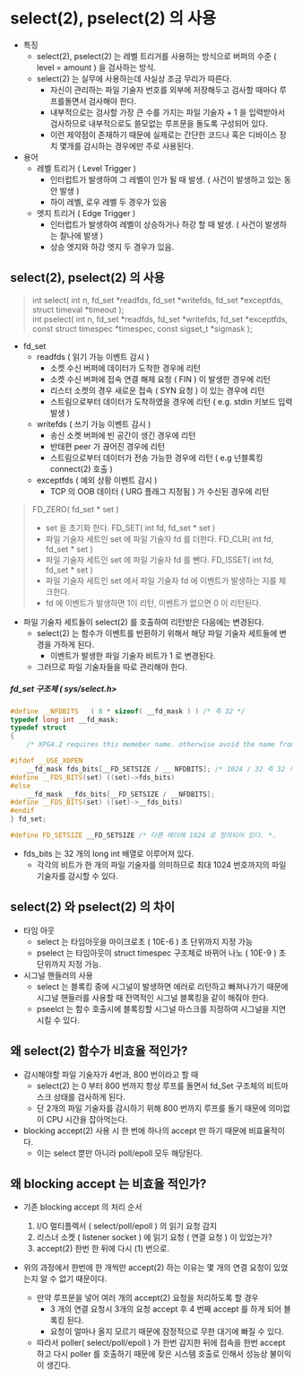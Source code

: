 # select(2), pselect(2) 의 사용
* 특징
	* select(2), pselect(2) 는 레벨 트리거를 사용하는 방식으로 버퍼의 수준 ( level = amount ) 을 검사하는 방식.
	* select(2) 는 실무에 사용하는데 사실상 조금 무리가 따른다.
		- 자신이 관리하는 파일 기술자 번호를 외부에 저장해두고 검사할 때마다 루프를돌면서 검사해야 한다.
		- 내부적으로는 검사할 가장 큰 수를 가지는 파일 기술자 + 1 을 입력받아서 검사하므로 내부적으로도 쓸모없는 루프문을 돌도록 구성되어 있다.
		- 이런 제약점이 존재하기 때문에 실제로는 간단한 코드나 혹은 디바이스 장치 몇개를 감시하는 경우에만 주로 사용된다.
* 용어
	- 레벨 트리거 ( Level Trigger )
		- 인터럽트가 발생하여 그 레벨이 인가 될 때 발생.  ( 사건이 발생하고 있는 동안 발생 )
		- 하이 레벨, 로우 레벨 두 경우가 있음
	- 엣지 트리거 ( Edge Trigger )
		- 인터럽트가 발생하여 레벨이 상승하거나 하강 할 때 발생. ( 사건이 발생하는 찰나에 발생  )
		- 상승 엣지와 하강 엣지 두 경우가 있음.

## select(2), pselect(2) 의 사용
> int select( int n, fd_set *readfds, fd_set *writefds, fd_set *exceptfds, struct timeval *timeout );    
> int pselect( int n, fd_set *readfds, fd_set *writefds, fd_set *exceptfds, const struct timespec *timespec, const sigset_t *sigmask );     

* fd_set    
	* readfds ( 읽기 가능 이벤트 감시 )   
		- 소켓 수신 버퍼에 데이터가 도착한 경우에 리턴      
		- 소켓 수신 버퍼에 접속 연결 해제 요청 ( FIN ) 이 발생한 경우에 리턴   
		- 리스터 소켓의 경우 새로운 접속 ( SYN 요청 ) 이 있는 경우에 리턴   
		- 스트림으로부터 데이터가 도착하였을 경우에 리턴 ( e.g. stdin 키보드 입력 발생 )    
	* writefds ( 쓰기 가능 이벤트 감시 )    
		- 송신 소켓 버퍼에 빈 공간이 생긴 경우에 리턴    
		- 반태편 peer 가 끊어진 경우에 리턴     
		- 스트림으로부터 데이터가 전송 가능한 경우에 리턴 ( e.g 넌블록킹 connect(2) 호출 )  
	* exceptfds ( 예외 상황 이벤트 감시 )     
		- TCP 의 OOB 데이터 ( URG 플래그 지정됨 ) 가 수신된 경우에 리턴    

> FD_ZERO( fd_set * set )  
> 	* set 을 초기화 한다.
> FD_SET( int fd, fd_set * set )  
> 	* 파일 기술자 세트인 set 에 파일 기술자 fd 를 더한다.
> FD_CLR( int fd, fd_set * set )  
> 	* 파일 기술자 세트인 set 에 파일 기술자 fd 를 뺀다.
> FD_ISSET( int fd, fd_set * set )	    
>	* 파일 기술자 세트인 set 에서 파일 기술자 fd 에 이벤트가 발생하는 지를 체크한다.   
>	* fd 에 이벤트가 발생하면 1이 리턴, 이벤트가 없으면 0 이 리턴된다.

* 파일 기술자 세트들이 select(2) 를 호출하여 리턴받은 다음에는 변경된다.
	- select(2) 는 함수가 이벤트를 반환하기 위해서 해당 파일 기술자 세트들에 변경을 가하게 된다.
		- 이벤트가 발생한 파일 기술자 비트가 1 로 변경된다.
	- 그러므로 파일 기술자들을 따로 관리해야 한다.


##### fd_set 구조체 ( sys/select.h>
```c++
#define __NFDBITS	( 8 * sizeof( __fd_mask ) ) /* 즉 32 */
typedef long int __fd_mask;
typedef struct
{
	/* XPG4.2 requires this memeber name. otherwise avoid the name from the global namespace. */

#ifdef __USE_XOPEN
	__fd_mask fds_bits[__FD_SETSIZE / __ NFDBITS]; /* 1024 / 32 즉 32 개의 배열로 이루어져 있다. */
#define __FDS_BITS(set) ((set)->fds_bits)
#else
	__fd_mask __fds_bits[__FD_SETSIZE / __NFDBITS];
#define __FDS_BITS(set) ((set)->__fds_bits)
#endif
} fd_set;

#define FD_SETSIZE __FD_SETSIZE /* 다른 헤더에 1024 로 정의되어 있다. *.
```
* fds_bits 는 32 개의 long int 배열로 이루어져 있다.
	- 각각의 비트가 한 개의 파일 기술자를 의미하므로 최대 1024 번호까지의 파일 기술자를 감시할 수 있다.

## select(2) 와 pselect(2) 의 차이
- 타임 아웃
	* select 는 타임아웃을 마이크로초 ( 10E-6 ) 초 단위까지 지정 가능
	* pselect 는 타임아웃이 struct timespec 구조체로 바뀌어 나노 ( 10E-9 ) 초 단위까지 지정 가능.
- 시그널 핸들러의 사용
	* select 는 블록킹 중에 시그널이 발생하면 에러로 리턴하고 빠져나가기 때문에 
	시그널 핸들러를 사용할 때 전역적인 시그널 블록킹을 같이 해줘야 한다.
	* pseelct 는 함수 호출시에 블록킹할 시그널 마스크를 지정하여 시그널을 지연시킬 수 있다.


## 왜 select(2) 함수가 비효율 적인가?
- 감시해야할 파일 기술자가 4번과, 800 번이라고 할 때
	- select(2) 는 0 부터 800 번까지 항상 루프를 돌면서 fd_Set 구조체의 비트마스크 상태를 검사하게 된다.
	- 단 2개의 파일 기술자를 감시하기 위해 800 번까지 루프를 돌기 때문에 의미없이 CPU 시간을 잡아먹는다.
- blocking accept(2) 사용 시 한 번에 하나의 accept 만 하기 때문에 비효율적이다.
	- 이는 select 뿐만 아니라 poll/epoll 모두 해당된다.


## 왜 blocking accept 는 비효율 적인가?
* 기존 blocking accept 의 처리 순서
    1. I/O 멀티플렉서 ( select/poll/epoll ) 의 읽기 요청 감지
    2. 리스너 소켓 ( listener socket ) 에 읽기 요청 ( 연결 요청 ) 이 있었는가?
    3. accept(2) 한번 한 뒤에 다시 (1) 번으로.

* 위의 과정에서 한번에 한 개씩만 accept(2) 하는 이유는 몇 개의 연결 요청이 있었는지 알 수 없기 때문이다.
    - 만약 루프문을 넣어 여러 개의 accept(2) 요청을 처리하도록 할 경우
        * 3 개의 연결 요청시 3개의 요청 accept 후 4 번째 accept 를 하게 되어 블록킹 된다.
        * 요청이 얼마나 올지 모르기 때문에 잠정적으로 무한 대기에 빠질 수 있다.
    - 따라서 poller( select/poll/epoll ) 가 한번 감지한 뒤에 접속을 한번 accept 하고
    다시 poller 를 호출하기 때문에 잦은 시스템 호출로 인해서 성능상 불이익이 생긴다.

